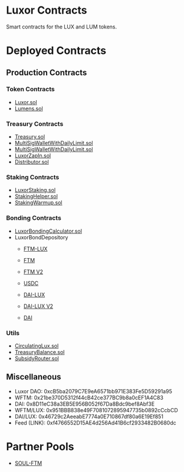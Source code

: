 # Luxor Contracts
Smart contracts for the LUX and LUM tokens.

# Deployed Contracts

## Production Contracts

### Token Contracts
- [Luxor.sol](https://ftmscan.com/address/0x6671E20b83Ba463F270c8c75dAe57e3Cc246cB2b#code)
- [Lumens.sol](https://ftmscan.com/address/0x4290b33158F429F40C0eDc8f9b9e5d8C5288800c#code)

### Treasury Contracts
- [Treasury.sol](https://ftmscan.com/address/0xDF2A28Cc2878422354A93fEb05B41Bd57d71DB24#code)
- [MultiSigWalletWithDailyLimit.sol](https://ftmscan.com/address/0xFa5Ebc2731ec2292bc4Cdc192d2a5f6F4B312e92#code)
- [MultiSigWalletWithDailyLimit.sol](https://ftmscan.com/address/0x6E1CdefAcFB1B7468537E6286E4Fc3B6D6235c9c#code)
- [LuxorZapIn.sol](https://ftmscan.com/address/0x8CcD03e5EC7427fde1DCE3b2c9C8dc9ab1A035d0#code)
- [Distributor.sol](https://ftmscan.com/address/0x032f6db264E78885E156F04564344F4c1C59101f#code)

### Staking Contracts
- [LuxorStaking.sol](https://ftmscan.com/address/0xf3F0BCFd430085e198466cdCA4Db8C2Af47f0802#code)
- [StakingHelper.sol](https://ftmscan.com/address/0x49a359BB873E4DfC9B07b3E32ee404c4e8ED14e7#code)
- [StakingWarmup.sol](https://ftmscan.com/address/0x2B6Fe815F3D0b8C13E8F908A2501cdDC23D4Ed48#code)

### Bonding Contracts
- [LuxorBondingCalculator.sol](https://ftmscan.com/address/0x6e2bd6d4654226C752A0bC753A3f9Cd6F569B6cB#code)
- LuxorBondDepository
    - [FTM-LUX](https://ftmscan.com/address/0xaBAD60240f1a39fce0d828eecf54d790FFF92cec#code)
    - [FTM](https://ftmscan.com/address/0x376969e00621Ebf685fC3D1F216C00d19B162923#code)
    - [FTM V2](https://ftmscan.com/address/0x13729e99A7b77469f7FD204495a7b49e25e8444a#code)
    - [USDC](https://ftmscan.com/address/0x5351ca511c2348738728b5e71dd76e905becbcb8#code)

    - [DAI-LUX](https://ftmscan.com/address/0xaC64DC47A1fe52458D3418AC7C568Edc3306130a#code)
    - [DAI-LUX V2](https://ftmscan.com/address/0x5612d83dfED9B387c925Ac4D19ED3aeDd71004A8#code)
    - [DAI](https://ftmscan.com/address/0xCf994423b39A6991e82443a8011Bf6749e19434b#code)

### Utils
- [CirculatingLux.sol](https://ftmscan.com/address/0x2c6c178cf5d7Bb86451C3083C278Bc5749BFC325#code)
- [TreasuryBalance.sol](https://ftmscan.com/address/0xaaBD8eab29B6aC9aed346c967BA331d0c87eB495#code)
- [SubsidyRouter.sol](https://ftmscan.com/address/0x4cdE6DdD562Ee4B8c27bafE8817Ae9b83F67BF86#code)

## Miscellaneous
- Luxor DAO: 0xcB5ba2079C7E9eA6571bb971E383Fe5D59291a95
- WFTM: 0x21be370D5312f44cB42ce377BC9b8a0cEF1A4C83
- DAI: 0x8D11eC38a3EB5E956B052f67Da8Bdc9bef8Abf3E
- WFTM/LUX: 0x951BBB838e49F7081072895947735b0892cCcbCD
- DAI/LUX: 0x46729c2AeeabE7774a0E710867df80a6E19Ef851
- Feed (LINK): 0xf4766552D15AE4d256Ad41B6cf2933482B0680dc

# Partner Pools
- [SOUL-FTM](https://ftmscan.com/address/0x742429687DD80ccc02Ff61109f2293b7a08Aa245#code)